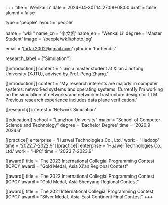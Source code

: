 +++
title = 'Wenkai Li'
date = 2024-04-30T14:27:08+08:00
draft = false
alumni = false

type = 'people' 
layout = 'people'

name = "wkli"
name_cn = '李文凯'
name_en = 'Wenkai Li'
degree = 'Master Student'
image = '/people/wkli/photo.jpg'

email = 'tartar2002@gmail.com'
github = 'tuchendis'

research_label = ["Simulation"]

[[introduction]]
    content = "I am a master student at Xi'an Jiaotong University (XJTU), advised by Prof. Peng Zhang."

[[introduction]]
    content = "My research interests are majorly in computer systems: networked systems and operating systems. Currently I'm working on the simulation of networks and network infrastructure design for LLM. Previous research experience includes data plane verification."

[[research]]
    interest = 'Network Simulation' 

[[education]] 
    school = "Lanzhou University" 
    major = "School of Computer Science and Technology"
    degree = 'Bachelor Degree'
    time = '2020.9 - 2024.6'

[[practice]]
    enterprise = 'Huawei Technologies Co., Ltd.'
    work = 'Hadoop'
    time = '2022.7-2022.9'
[[practice]]
    enterprise = 'Huawei Technologies Co., Ltd.'
    work = 'HPC'
    time = '2023.7-2023.9'

[[award]] 
    title = 'The 2023 International Collegial Programming Contest (ICPC)'
    award = "Gold Medal, Asia Xi'an Regional Contest"

[[award]] 
    title = 'The 2022 International Collegial Programming Contest (ICPC)'
    award = "Gold Medal, Asia Shenyang Regional Contest"

[[award]] 
    title = 'The 2021 International Collegial Programming Contest (ICPC)'
    award = "Silver Medal, Asia-East Continent Final Contest"
+++
